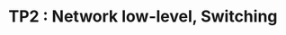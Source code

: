 
# TP2 : Network low-level, Switching


<!--stackedit_data:
eyJoaXN0b3J5IjpbODM1MDA2ODg4LDk1OTQ1OTAyMCwtMTQ5Nz
YwNjc4NF19
-->